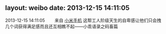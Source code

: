 layout: weibo
date: 2013-12-15 14:11:05
---
2013-12-15 14:11:05  &nbsp;&nbsp;&nbsp;&nbsp;&nbsp;&nbsp; 来自 <a href="http://app.weibo.com/t/feed/22zMnn" rel="nofollow">小米手机</a>
这帮工人阶级天生的自卑感让他们只会拽几个词获得满足感而且还互相瞧不起——小乖语录之码畜篇 ​​​
